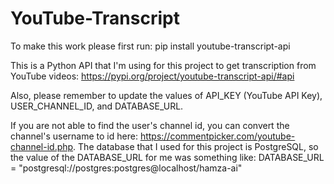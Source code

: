 # YouTube-Transcript
To make this work please first run: 
pip install youtube-transcript-api

This is a Python API that I'm using for this project to get transcription from YouTube videos: https://pypi.org/project/youtube-transcript-api/#api

Also, please remember to update the values of API_KEY (YouTube API Key), USER_CHANNEL_ID, and DATABASE_URL.

If you are not able to find the user's channel id, you can convert the channel's username to id here: https://commentpicker.com/youtube-channel-id.php.
The database that I used for this project is PostgreSQL, so the value of the DATABASE_URL for me was something like: DATABASE_URL = "postgresql://postgres:postgres@localhost/hamza-ai"
